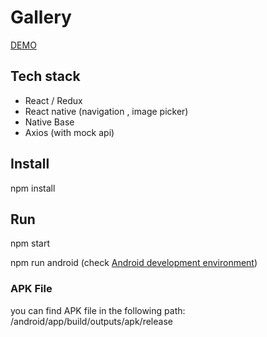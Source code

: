 # Gallery

[DEMO](https://www.loom.com/share/f6e270b77d1f4066b59c91456e4f1309)

## Tech stack
- React / Redux
- React native (navigation , image picker)
- Native Base
- Axios (with mock api)

## Install
npm install

## Run
npm start

npm run android (check [Android development environment](https://reactnative.dev/docs/environment-setup))

### APK File
you can find APK file in the following path: /android/app/build/outputs/apk/release